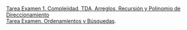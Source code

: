 [Tarea Examen 1. Complejidad, TDA, Arreglos, Recursión y Polinomio de Direccionamiento](../tareas/tareaComplejidadTDAArreglosRecurPolDireccionamiento.md)<br>
[Tarea Examen. Ordenamientos y Búsquedas](../tareas/tareaOrdenamientosBusquedas.md).


